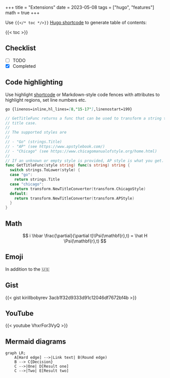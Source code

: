 +++
title = "Extensions"
date = 2023-05-08
tags = ["hugo", "features"]
math = true
+++

Use `{{</* toc */>}}` [Hugo
shortcode](https://gohugo.io/content-management/shortcodes/) to generate table
of contents:

{{< toc >}}

## Checklist

- [ ] TODO
- [x] Completed

## Code highlighting

Use highlight
[shortcode](https://gohugo.io/content-management/syntax-highlighting/#example-highlight-shortcode)
or Markdown-style code fences with attributes to highlight regions, set line
numbers etc.

````markdown
go {linenos=inline,hl_lines=[8,"15-17"],linenostart=199}
````

```go {linenos=inline,hl_lines=[8,"15-17"],linenostart=199}
// GetTitleFunc returns a func that can be used to transform a string to
// title case.
//
// The supported styles are
//
// - "Go" (strings.Title)
// - "AP" (see https://www.apstylebook.com/)
// - "Chicago" (see https://www.chicagomanualofstyle.org/home.html)
//
// If an unknown or empty style is provided, AP style is what you get.
func GetTitleFunc(style string) func(s string) string {
  switch strings.ToLower(style) {
  case "go":
    return strings.Title
  case "chicago":
    return transform.NewTitleConverter(transform.ChicagoStyle)
  default:
    return transform.NewTitleConverter(transform.APStyle)
  }
}
```

## Math

$$
i \hbar \frac{\partial}{\partial t}\Psi(\mathbf{r},t) = \hat H \Psi(\mathbf{r},t)
$$

## Emoji

In addition to the :us:

## Gist

{{< gist kirillbobyrev 3acb1f32d9333d91c12046df7672bf4b >}}

## YouTube

{{< youtube VhxrFor3VyQ >}}

## Mermaid diagrams

```mermaid
graph LR;
    A[Hard edge] -->|Link text| B(Round edge)
    B --> C{Decision}
    C -->|One| D[Result one]
    C -->|Two| E[Result two]
```
